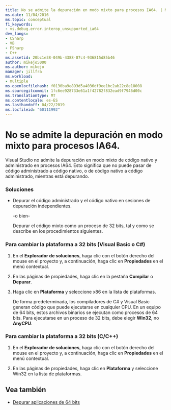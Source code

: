 ```yaml
---
title: No se admite la depuración en modo mixto para procesos IA64. | Microsoft Docs
ms.date: 11/04/2016
ms.topic: conceptual
f1_keywords:
- vs.debug.error.interop_unsupported_ia64
dev_langs:
- CSharp
- VB
- FSharp
- C++
ms.assetid: 20bc1e38-049b-4388-87c4-936815d85b46
author: mikejo5000
ms.author: mikejo
manager: jillfra
ms.workload:
- multiple
ms.openlocfilehash: f0130ba9e893d5a4036df9ee1bc2ab22c8e18008
ms.sourcegitcommit: 1fc6ee928733e61a1f42782f832ead9f7946d00c
ms.translationtype: MT
ms.contentlocale: es-ES
ms.lasthandoff: 04/22/2019
ms.locfileid: "60111992"
---
```

# <a name="mixed-mode-debugging-for-ia64-processes-is-unsupported"></a>No se admite la depuración en modo mixto para procesos IA64.
Visual Studio no admite la depuración en modo mixto de código nativo y administrado en procesos IA64. Esto significa que no puede pasar de código administrado a código nativo, o de código nativo a código administrado, mientras está depurando.

### <a name="workarounds"></a>Soluciones

- Depurar el código administrado y el código nativo en sesiones de depuración independientes.

     -o bien-

     Depurar el código mixto como un proceso de 32 bits, tal y como se describe en los procedimientos siguientes.

### <a name="to-change-the-platform-to-32-bit-visual-basic-or-c"></a>Para cambiar la plataforma a 32 bits (Visual Basic o C#)

1. En el **Explorador de soluciones**, haga clic con el botón derecho del mouse en el proyecto y, a continuación, haga clic en **Propiedades** en el menú contextual.

2. En las páginas de propiedades, haga clic en la pestaña **Compilar** o **Depurar**.

3. Haga clic en **Plataforma** y seleccione x86 en la lista de plataformas.

     De forma predeterminada, los compiladores de C# y Visual Basic generan código que puede ejecutarse en cualquier CPU. En un equipo de 64 bits, estos archivos binarios se ejecutan como procesos de 64 bits. Para ejecutarse en un proceso de 32 bits, debe elegir **Win32**, no **AnyCPU**.

### <a name="to-change-the-platform-to-32-bit-cc"></a>Para cambiar la plataforma a 32 bits (C/C++)

1. En el **Explorador de soluciones**, haga clic con el botón derecho del mouse en el proyecto y, a continuación, haga clic en **Propiedades** en el menú contextual.

2. En las páginas de propiedades, haga clic en **Plataforma** y seleccione Win32 en la lista de plataformas.

## <a name="see-also"></a>Vea también
- [Depurar aplicaciones de 64 bits](../debugger/debug-64-bit-applications.md)